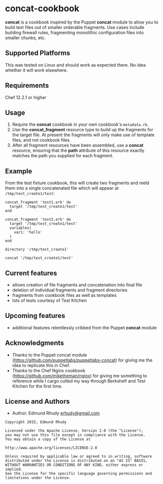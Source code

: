 # concat-cookbook

**concat** is a cookbook inspired by the Puppet **concat** module to allow you to build text files out of smaller orderable fragments. Use cases include building firewall rules, fragmenting monolithic configuration files into smaller chunks, etc.

## Supported Platforms

This was tested on Linux and should work as expected there. No idea whether it will work elsewhere.

## Requirements

Chef 12.2.1 or higher

## Usage

1. Require the **concat** cookbook in your own cookbook's `metadata.rb`.
2. Use the **concat_fragment** resource type to build up the fragments for the target file. At present the fragments will only make use of template files, and not cookbook files.
3. After all fragment resources have been assembled, use a **concat** resource, ensuring that the **path** attribute of this resource exactly matches the path you supplied for each fragment.

## Example

From the test fixture cookbook, this will create two fragments and meld them into a single concatenated file which will appear at `/tmp/test_create1/test`:

```text
concat_fragment 'test1.erb' do
  target '/tmp/test_create1/test'
end

concat_fragment 'test2.erb' do
  target '/tmp/test_create1/test'
  variables(
    var1: 'hello'
  )
end

directory '/tmp/test_create1'

concat '/tmp/test_create1/test'
```

## Current features

- allows creation of file fragments and concatenation into final file
- deletion of individual fragments and fragment directories
- fragments from cookbook files as well as templates
- lots of tests courtesy of Test Kitchen

## Upcoming features

- additional features relentlessly cribbed from the Puppet **concat** module

## Acknowledgments

- Thanks to the Puppet concat module (https://github.com/puppetlabs/puppetlabs-concat) for giving me the idea to replicate this in Chef.
- Thanks to the Chef Nginx cookbook (https://github.com/miketheman/nginx) for giving me something to reference while I cargo culted my way through Berkshelf and Test Kitchen for the first time.

## License and Authors

- Author: Edmund Rhudy <erhudy@gmail.com>

```text
Copyright 2015, Edmund Rhudy

Licensed under the Apache License, Version 2.0 (the "License");
you may not use this file except in compliance with the License.
You may obtain a copy of the License at

http://www.apache.org/licenses/LICENSE-2.0

Unless required by applicable law or agreed to in writing, software
distributed under the License is distributed on an "AS IS" BASIS,
WITHOUT WARRANTIES OR CONDITIONS OF ANY KIND, either express or implied.
See the License for the specific language governing permissions and
limitations under the License.
```
